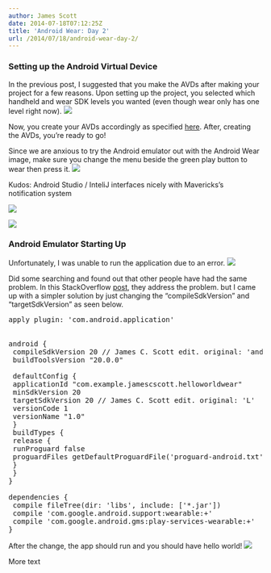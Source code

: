 ```yaml
---
author: James Scott
date: 2014-07-18T07:12:25Z
title: 'Android Wear: Day 2'
url: /2014/07/18/android-wear-day-2/
---
```


### Setting up the Android Virtual Device

In the previous post, I suggested that you make the AVDs after making your project for a few reasons. Upon setting up the project, you selected which handheld and wear SDK levels you wanted (even though wear only has one level right now). ![](/wp-content/uploads/2014/07/238.png)

Now, you create your AVDs accordingly as specified [here](http://developer.android.com/training/wearables/apps/creating.html). After, creating the AVDs, you&#8217;re ready to go!

Since we are anxious to try the Android emulator out with the Android Wear image, make sure you change the menu beside the green play button to wear then press it. ![](/wp-content/uploads/2014/07/415.png)

Kudos: Android Studio / InteliJ interfaces nicely with Mavericks&#8217;s notification system

![](/wp-content/uploads/2014/07/771.png)

![](/wp-content/uploads/2014/07/115.png)

### Android Emulator Starting Up

Unfortunately, I was unable to run the application due to an error. ![](/wp-content/uploads/2014/07/511.png)

Did some searching and found out that other people have had the same problem. In this StackOverflow [post](http://stackoverflow.com/a/24487688), they address the problem. but I came up with a simpler solution by just changing the &#8220;compileSdkVersion&#8221; and &#8220;targetSdkVersion&#8221; as seen below.

<pre class="EnlighterJSRAW" data-enlighter-language="css">apply plugin: 'com.android.application'


android {
 compileSdkVersion 20 // James C. Scott edit. original: 'android-L'
 buildToolsVersion "20.0.0"

 defaultConfig {
 applicationId "com.example.jamescscott.helloworldwear"
 minSdkVersion 20
 targetSdkVersion 20 // James C. Scott edit. original: 'L'
 versionCode 1
 versionName "1.0"
 }
 buildTypes {
 release {
 runProguard false
 proguardFiles getDefaultProguardFile('proguard-android.txt'), 'proguard-rules.pro'
 }
 }
}

dependencies {
 compile fileTree(dir: 'libs', include: ['*.jar'])
 compile 'com.google.android.support:wearable:+'
 compile 'com.google.android.gms:play-services-wearable:+'
}</pre>

After the change, the app should run and you should have hello world! ![](/wp-content/uploads/2014/07/117.png)

More text
